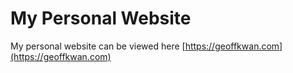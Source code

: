 # My Personal Website

My personal website can be viewed here [https://geoffkwan.com](https://geoffkwan.com)

